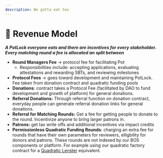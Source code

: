 ```yaml
---
description: We gotta eat too
---
```


# 💸 Revenue Model

_**A PotLock everyone eats and there are incentives for every stakeholder. Every matching round a fee is allocated an split between**_

* **Round Managers Fee** -> protocol fee for facilitating Pot
  * Responsibilities include: accepting applications, evaluating attestations and rewarding SBTs, and reviewing milestones
* **Protocol Fees** -> goes toward development and maintaining PotLock. Fee taken from donation contract and quadratic funding pools
* **Donations**: contract takes a Protocol Fee (facilitated by DAO to fund development and growth of platform) for general donations.&#x20;
* **Referral Donations:** Through referral function on donation contract, everyday people can generate referral donation links for general donations.
* **Referral for Matching Rounds:** Get a fee for getting people to donate to the round. Incentivize anyone to bring larger patrons in.&#x20;
* **Patrons:** get tax write offs and additional incentives via impact credits
* **Permissionless Quadratic Funding Rounds**: charging an extra fee for rounds that have their own parameters for reviewers, elligbility for donors and patrons. These rounds are not indexed by our BOS components or platform. For example using our quadratic factory contract for a [Quadratic Lenster](https://www.quadraticlenster.xyz/) equivalent.

